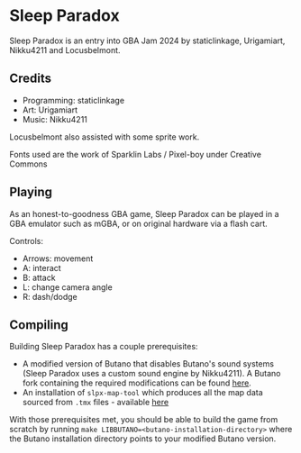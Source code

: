 # Sleep Paradox

Sleep Paradox is an entry into GBA Jam 2024 by staticlinkage, Urigamiart, Nikku4211 and Locusbelmont.

## Credits

- Programming: staticlinkage
- Art: Urigamiart
- Music: Nikku4211

Locusbelmont also assisted with some sprite work.

Fonts used are the work of Sparklin Labs / Pixel-boy under Creative Commons

## Playing

As an honest-to-goodness GBA game, Sleep Paradox can be played in a GBA emulator such as mGBA, or on original hardware via a flash cart.

Controls:
- Arrows: movement
- A: interact
- B: attack
- L: change camera angle
- R: dash/dodge

## Compiling

Building Sleep Paradox has a couple prerequisites:

- A modified version of Butano that disables Butano's sound systems (Sleep Paradox uses a custom sound engine by Nikku4211). A Butano fork containing the required modifications can be found [here](https://github.com/chrislewisdev/butano).
- An installation of `slpx-map-tool` which produces all the map data sourced from `.tmx` files - available [here](https://github.com/chrislewisdev/slpx-map-tool)

With those prerequisites met, you should be able to build the game from scratch by running `make LIBBUTANO=<butano-installation-directory>` where the Butano installation directory points to your modified Butano version.
